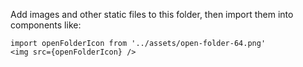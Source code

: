 Add images and other static files to this folder, then import them into components like:

```
import openFolderIcon from '../assets/open-folder-64.png'
<img src={openFolderIcon} />
```
